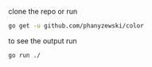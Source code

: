 clone the repo or run

```sh
go get -u github.com/phanyzewski/color
```

to see the output run

```sh
go run ./
```
